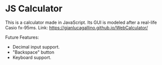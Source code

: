 # JS Calculator
This is a calculator made in JavaScript.
Its GUI is modeled after a real-life Casio fx-95ms.
Link: https://gianlucagallino.github.io/WebCalculator/

Future Features:
- Decimal input support.
- "Backspace" button
- Keyboard support.